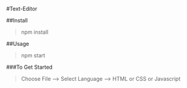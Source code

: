 #Text-Editor
 
##Install
> npm install

##Usage
> npm start

###To Get Started
> Choose File --> Select Language --> HTML or CSS or Javascript